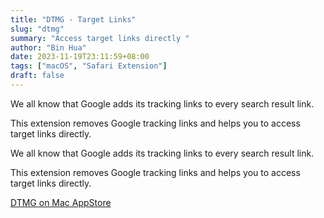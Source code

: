 ```yaml
---
title: "DTMG - Target Links"
slug: "dtmg"
summary: "Access target links directly "
author: "Bin Hua"
date: 2023-11-19T23:11:59+08:00
tags: ["macOS", "Safari Extension"]
draft: false
---
```


We all know that Google adds its tracking links to every search result link.

This extension removes Google tracking links and helps you to access target links directly.

We all know that Google adds its tracking links to every search result link.

This extension removes Google tracking links and helps you to access target links directly.

[DTMG on Mac AppStore](https://apps.apple.com/app/dtmg-target-links/id1595441111)